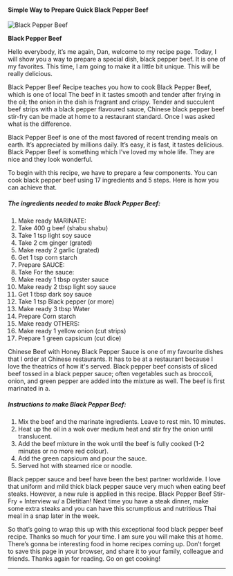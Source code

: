             

#### Simple Way to Prepare Quick Black Pepper Beef

![Black Pepper Beef](https://img-global.cpcdn.com/recipes/5340ba5ce23063d4/751x532cq70/black-pepper-beef-recipe-main-photo.jpg)

**Black Pepper Beef**

Hello everybody, it’s me again, Dan, welcome to my recipe page. Today, I will show you a way to prepare a special dish, black pepper beef. It is one of my favorites. This time, I am going to make it a little bit unique. This will be really delicious.

Black Pepper Beef Recipe teaches you how to cook Black Pepper Beef, which is one of local The beef in it tastes smooth and tender after frying in the oil; the onion in the dish is fragrant and crispy. Tender and succulent beef strips with a black pepper flavoured sauce, Chinese black pepper beef stir-fry can be made at home to a restaurant standard. Once I was asked what is the difference.

Black Pepper Beef is one of the most favored of recent trending meals on earth. It’s appreciated by millions daily. It’s easy, it is fast, it tastes delicious. Black Pepper Beef is something which I’ve loved my whole life. They are nice and they look wonderful.

To begin with this recipe, we have to prepare a few components. You can cook black pepper beef using 17 ingredients and 5 steps. Here is how you can achieve that.

##### The ingredients needed to make Black Pepper Beef:

1.  Make ready MARINATE:
2.  Take 400 g beef (shabu shabu)
3.  Take 1 tsp light soy sauce
4.  Take 2 cm ginger (grated)
5.  Make ready 2 garlic (grated)
6.  Get 1 tsp corn starch
7.  Prepare SAUCE:
8.  Take For the sauce:
9.  Make ready 1 tbsp oyster sauce
10.  Make ready 2 tbsp light soy sauce
11.  Get 1 tbsp dark soy sauce
12.  Take 1 tsp Black pepper (or more)
13.  Make ready 3 tbsp Water
14.  Prepare Corn starch
15.  Make ready OTHERS:
16.  Make ready 1 yellow onion (cut strips)
17.  Prepare 1 green capsicum (cut dice)

Chinese Beef with Honey Black Pepper Sauce is one of my favourite dishes that I order at Chinese restaurants. It has to be at a restaurant because I love the theatrics of how it's served. Black pepper beef consists of sliced beef tossed in a black pepper sauce; often vegetables such as broccoli, onion, and green pepper are added into the mixture as well. The beef is first marinated in a.

##### Instructions to make Black Pepper Beef:

1.  Mix the beef and the marinate ingredients. Leave to rest min. 10 minutes.
2.  Heat up the oil in a wok over medium heat and stir fry the onion until translucent.
3.  Add the beef mixture in the wok until the beef is fully cooked (1-2 minutes or no more red colour).
4.  Add the green capsicum and pour the sauce.
5.  Served hot with steamed rice or noodle.

Black pepper sauce and beef have been the best partner worldwide. I love that uniform and mild thick black pepper sauce very much when eating beef steaks. However, a new rule is applied in this recipe. Black Pepper Beef Stir-Fry + Interview w/ a Dietitian! Next time you have a steak dinner, make some extra steaks and you can have this scrumptious and nutritious Thai meal in a snap later in the week.

So that’s going to wrap this up with this exceptional food black pepper beef recipe. Thanks so much for your time. I am sure you will make this at home. There’s gonna be interesting food in home recipes coming up. Don’t forget to save this page in your browser, and share it to your family, colleague and friends. Thanks again for reading. Go on get cooking!

* * *